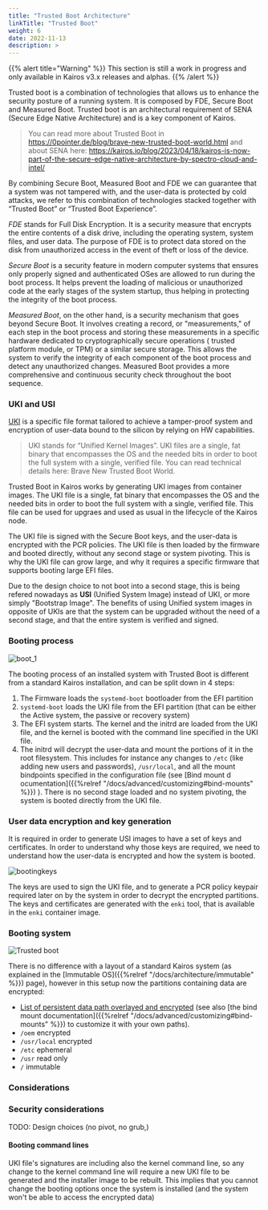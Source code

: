 ```yaml
---
title: "Trusted Boot Architecture"
linkTitle: "Trusted Boot"
weight: 6
date: 2022-11-13
description: >
---
```


{{% alert title="Warning" %}}
This section is still a work in progress and only available in Kairos v3.x releases and alphas.
{{% /alert %}}

Trusted boot is a combination of technologies that allows us to enhance the security posture of a running system. It is composed by FDE, Secure Boot and Measured Boot.
Trusted boot is an architectural requirement of SENA (Secure Edge Native Architecture) and is a key component of Kairos.

> You can read more about Trusted Boot in https://0pointer.de/blog/brave-new-trusted-boot-world.html and about SENA here: https://kairos.io/blog/2023/04/18/kairos-is-now-part-of-the-secure-edge-native-architecture-by-spectro-cloud-and-intel/

By combining Secure Boot, Measured Boot and FDE we can guarantee that a system was not tampered with, and the user-data is protected by cold attacks, we refer to this combination of technologies stacked together with “Trusted Boot” or “Trusted Boot Experience”. 

*FDE* stands for Full Disk Encryption. It is a security measure that encrypts the entire contents of a disk drive, including the operating system, system files, and user data. The purpose of FDE is to protect data stored on the disk from unauthorized access in the event of theft or loss of the device.

*Secure Boot* is a security feature in modern computer systems that ensures only properly signed and authenticated OSes are allowed to run during the boot process. It helps prevent the loading of malicious or unauthorized code at the early stages of the system startup, thus helping in protecting the integrity of the boot process.

*Measured Boot*, on the other hand, is a security mechanism that goes beyond Secure Boot. It involves creating a record, or "measurements," of each step in the boot process and storing these measurements in a specific hardware dedicated to cryptographically secure operations ( trusted platform module, or TPM) or a similar secure storage. This allows the system to verify the integrity of each component of the boot process and detect any unauthorized changes. Measured Boot provides a more comprehensive and continuous security check throughout the boot sequence.


### UKI and USI

[UKI](https://uapi-group.org/specifications/specs/unified_kernel_image/) is a specific file format tailored to achieve a tamper-proof system and encryption of user-data bound to the silicon by relying on HW capabilities. 

> UKI stands for “Unified Kernel Images”. UKI files are a single, fat binary that encompasses the OS and the needed bits in order to boot the full system with a single, verified file. You can read technical details here: Brave New Trusted Boot World.

Trusted Boot in Kairos works by generating UKI images from container images. The UKI file is a single, fat binary that encompasses the OS and the needed bits in order to boot the full system with a single, verified file. This file can be used for upgraes and used as usual in the lifecycle of the Kairos node.

The UKI file is signed with the Secure Boot keys, and the user-data is encrypted with the PCR policies. The UKI file is then loaded by the firmware and booted directly, without any second stage or system pivoting. This is why the UKI file can grow large, and why it requires a specific firmware that supports booting large EFI files. 

Due to the design choice to not boot into a second stage, this is being refered nowadays as **USI** (Unified System Image) instead of UKI, or more simply "Bootstrap Image". The benefits of using Unified system images in opposite of UKIs are that the system can be upgraded without the need of a second stage, and that the entire system is verified and signed.

### Booting process

![boot_1](https://github.com/kairos-io/kairos-docs/assets/2420543/9c406796-b622-4571-abd5-b8d8fed44591)

The booting process of an installed system with Trusted Boot is different from a standard Kairos installation, and can be split down in 4 steps:

1. The Firmware loads the `systemd-boot` bootloader from the EFI partition
2. `systemd-boot` loads the UKI file from the EFI partition (that can be either the Active system, the passive or recovery system)
3. The EFI system starts. The kernel and the initrd are loaded from the UKI file, and the kernel is booted with the command line specified in the UKI file. 
4. The initrd will decrypt the user-data and mount the portions of it in the root filesystem. This includes for instance any changes to `/etc` (like adding new users and passwords), `/usr/local`, and all the mount bindpoints specified in the configuration file (see [Bind mount d ocumentation]({{%relref "/docs/advanced/customizing#bind-mounts" %}}) ). There is no second stage loaded and no system pivoting, the system is booted directly from the UKI file.

### User data encryption and key generation 

It is required in order to generate USI images to have a set of keys and certificates. In order to understand why those keys are required, we need to understand how the user-data is encrypted and how the system is booted.

![bootingkeys](https://github.com/kairos-io/kairos-docs/assets/2420543/725745a0-0ea6-4330-bea3-e6483f53cc3f)


The keys are used to sign the UKI file, and to generate a PCR policy keypair required later on by the system in order to decrypt the encrypted partitions. The keys and certificates are generated with the `enki` tool, that is available in the `enki` container image.

### Booting system

![Trusted boot](https://github.com/kairos-io/kairos-docs/assets/2420543/757870d3-3b40-46ea-9c86-13c4a545f167)

There is no difference with a layout of a standard Kairos system (as explained in the [Immutable OS]({{%relref "/docs/architecture/immutable" %}}) page), however in this setup now the partitions containing data are encrypted:

- [List of persistent data path overlayed and encrypted](https://github.com/kairos-io/packages/blob/528682cddf7191fb52580e7c41a33e73c1ee0001/packages/static/kairos-overlay-files/files/system/oem/00_rootfs_uki.yaml#L18) (see also [the bind mount documentation]({{%relref "/docs/advanced/customizing#bind-mounts" %}}) to customize it with your own paths).
- `/oem` encrypted
- `/usr/local` encrypted
- `/etc` ephemeral
- `/usr` read only
- `/` immutable


### Considerations

### Security considerations

TODO: Design choices (no pivot, no grub,)


#### Booting command lines

UKI file's signatures are including also the kernel command line, so any change to the kernel command line will require a new UKI file to be generated and the installer image to be rebuilt. This implies that you cannot change the booting options once the system is installed (and the system won't be able to access the encrypted data)